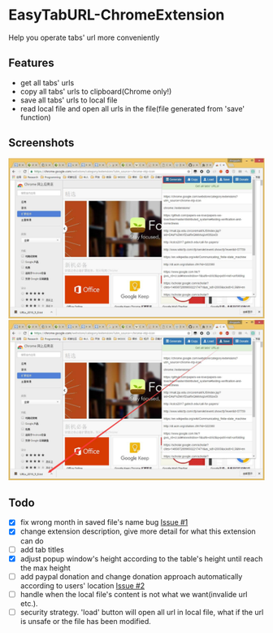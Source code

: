 # EasyTabURL-ChromeExtension
Help you operate tabs' url more conveniently

## Features
- get all tabs' urls
- copy all tabs' urls to clipboard(Chrome only!)
- save all tabs' urls to local file
- read local file and open all urls in the file(file generated from 'save' function)

## Screenshots
![Generate](screenshot/2.jpg)
![Save](screenshot/3.jpg)

## Todo
- [x] fix wrong month in saved file's name bug [Issue #1](https://github.com/coder-chenzhi/EasyTabURL-ChromeExtension/issues/1)
- [x] change extension description, give more detail for what this extension can do
- [ ] add tab titles
- [x] adjust popup window's height according to the table's height until reach the max height
- [ ] add paypal donation and change donation approach automatically according to users' location [Issue #2](https://github.com/coder-chenzhi/EasyTabURL-ChromeExtension/issues/2)
- [ ] handle when the local file's content is not what we want(invalide url etc.).
- [ ] security strategy. 'load' button will open all url in local file, what if the url is unsafe or the file has been modified.